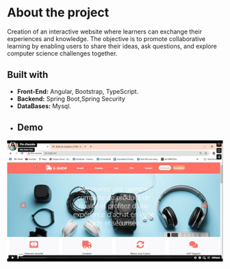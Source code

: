 # About the project
Creation of an interactive website where learners can exchange their experiences and knowledge. The objective is to promote collaborative
learning by enabling users to share their ideas, ask questions, and explore computer science challenges together.
 ## Built with
- **Front-End:** Angular, Bootstrap, TypeScript.
- **Backend:** Spring Boot,Spring Security
- **DataBases:** Mysql.
- ## Demo
[![Watch the video](https://github.com/nadaomri12/projectpfa2024/blob/master/screenshot.png)](https://drive.google.com/file/d/1mYzXnumHiGnkqcCuwlSH_0Xd9_14YNMb/view?usp=drive_link)

